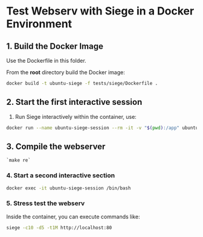 # Test Webserv with Siege in a Docker Environment

## 1. Build the Docker Image

Use the Dockerfile in this folder. 

From the **root** directory build the Docker image:

```bash
docker build -t ubuntu-siege -f tests/siege/Dockerfile .
```

## 2. Start the first interactive session 

1. Run Siege interactively within the container, use:

```bash
docker run --name ubuntu-siege-session --rm -it -v "$(pwd):/app" ubuntu-siege /bin/bash

```

## 3. Compile the webserver 

    `make re`

### 4. Start a second interactive section

```bash
docker exec -it ubuntu-siege-session /bin/bash
```

### 5. Stress test the webserv


Inside the container, you can execute commands like:

```bash
siege -c10 -d5 -t1M http://localhost:80
```
